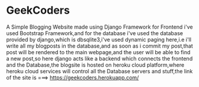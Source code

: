 # GeekCoders
A Simple Blogging Website made using Django Framework
for Frontend i've used Bootstrap Framework,and for the database i've used the database provided by django,which is dbsqlite3,i've used dynamic paging here,i.e i'll write all my blogposts in the database,and as soon as i commit my post,that post will be rendered to the main webpage,and the user will be able to find a new post,so here django acts like a backend which connects the frontend and the Database,the blogsite is hosted on heroku cloud platform,where heroku cloud services will control all the Database servers and stuff,the link of the site is ===> https://geekcoders.herokuapp.com/
